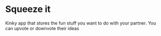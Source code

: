 # Squeeze it 

Kinky app that stores the fun stuff you want to do with your partner. You can upvote or downvote their ideas
